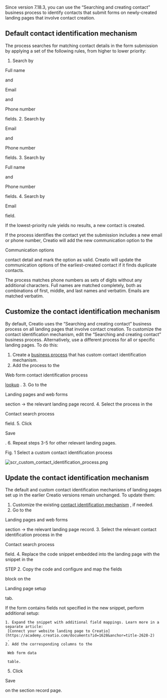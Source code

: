 


 Since version 7.18.3, you can use the “Searching and creating contact” business process to identify contacts that submit forms on newly-created landing pages that involve contact creation.
 



 Default contact identification mechanism
------------------------------------------



 The process searches for matching contact details in the form submission by applying a set of the following rules, from higher to lower priority:
 


1. Search by
 
 Full name
 
 and
 
 Email
 
 and
 
 Phone number
 
 fields.
2. Search by
 
 Email
 
 and
 
 Phone number
 
 fields.
3. Search by
 
 Full name
 
 and
 
 Phone number
 
 fields.
4. Search by
 
 Email
 
 field.



 If the lowest-priority rule yields no results, a new contact is created.
 



 If the process identifies the contact yet the submission includes a new email or phone number, Creatio will add the new communication option to the
 
 Communication options
 
 contact detail and mark the option as valid. Creatio will update the communication options of the earliest-created contact if it finds duplicate contacts.
 



 The process matches phone numbers as sets of digits without any additional characters. Full names are matched completely, both as combinations of first, middle, and last names and verbatim. Emails are matched verbatim.
 



 Customize the contact identification mechanism
------------------------------------------------



 By default, Creatio uses the “Searching and creating contact” business process on all landing pages that involve contact creation. To customize the contact identification mechanism, edit the “Searching and creating contact” business process. Alternatively, use a different process for all or specific landing pages. To do this:
 


1. Create a
 [business process](https://academy.creatio.com/documents?id=7168) 
 that has custom contact identification mechanism.
2. Add the process to the
 
 Web form contact identification process
 
[lookup](https://academy.creatio.com/documents?id=271) 
 .
3. Go to the
 
 Landing pages and web forms
 
 section → the relevant landing page record.
4. Select the process in the
 
 Contact search process
 
 field.
5. Click
 
 Save
 
 .
6. Repeat steps 3-5 for other relevant landing pages.




 Fig. 1 Select a custom contact identification process
 


![scr_custom_contact_identification_process.png](/docs/sites/en/files/images/CRM_Tools/contact_identification_mechanism/scr_custom_contact_identification_process.png)




 Update the contact identification mechanism
---------------------------------------------



 The default and custom contact identification mechanisms of landing pages set up in the earlier Creatio versions remain unchanged. To update them:
 


1. Customize the existing
 [contact identification mechanism](#title-2190-2) 
 , if needed.
2. Go to the
 
 Landing pages and web forms
 
 section → the relevant landing page record.
3. Select the relevant contact identification process in the
 
 Contact search process
 
 field.
4. Replace the code snippet embedded into the landing page with the snippet in the
 
 STEP 2. Copy the code and configure and map the fields
 
 block on the
 
 Landing page setup
 
 tab.
 



 If the form contains fields not specified in the new snippet, perform additional setup:
 


	1. Expand the snippet with additional field mappings. Learn more in a separate article:
	 [Connect your website landing page to Creatio](https://academy.creatio.com/documents?id=1628&anchor=title-2628-2) 
	 .
	2. Add the corresponding columns to the
	 
	 Web form data
	 
	 table.
5. Click
 
 Save
 
 on the section record page.




